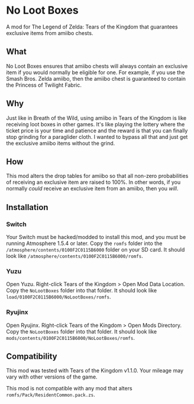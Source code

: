 # No Loot Boxes

A mod for The Legend of Zelda: Tears of the Kingdom that guarantees exclusive
items from amiibo chests.

## What

No Loot Boxes ensures that amiibo chests will always contain an exclusive item
if you would normally be eligible for one. For example, if you use the Smash
Bros. Zelda amiibo, then the amiibo chest is guaranteed to contain the Princess
of Twilight Fabric.

## Why

Just like in Breath of the Wild, using amiibo in Tears of the Kingdom is like
receiving loot boxes in other games. It's like playing the lottery where the
ticket price is your time and patience and the reward is that you can finally
stop grinding for a paraglider cloth. I wanted to bypass all that and just get
the exclusive amiibo items without the grind.

## How

This mod alters the drop tables for amiibo so that all non-zero probabilities of
receiving an exclusive item are raised to 100%. In other words, if you normally
_could_ receive an exclusive item from an amiibo, then you _will_.

## Installation

### Switch

Your Switch must be hacked/modded to install this mod, and you must be running
Atmosphere 1.5.4 or later. Copy the `romfs` folder into the
`/atmosphere/contents/0100F2C0115B6000` folder on your SD card. It should look
like `/atmosphere/contents/0100F2C0115B6000/romfs`.

### Yuzu

Open Yuzu. Right-click Tears of the Kingdom > Open Mod Data Location. Copy the
`NoLootBoxes` folder into that folder. It should look like
`load/0100F2C0115B6000/NoLootBoxes/romfs`.

### Ryujinx

Open Ryujinx. Right-click Tears of the Kingdom > Open Mods Directory. Copy the
`NoLootBoxes` folder into that folder. It should look like
`mods/contents/0100F2C0115B6000/NoLootBoxes/romfs`.

## Compatibility

This mod was tested with Tears of the Kingdom v1.1.0. Your mileage may vary with
other versions of the game.

This mod is not compatible with any mod that alters
`romfs/Pack/ResidentCommon.pack.zs`.
